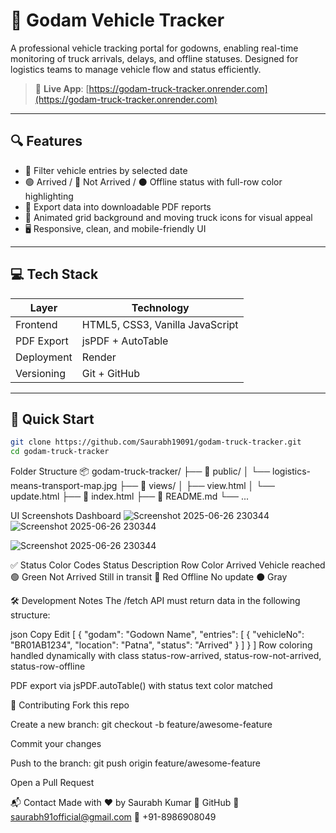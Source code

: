 # 🚛 Godam Vehicle Tracker

A professional vehicle tracking portal for godowns, enabling real-time monitoring of truck arrivals, delays, and offline statuses. Designed for logistics teams to manage vehicle flow and status efficiently.

> 🔗 **Live App**: [https://godam-truck-tracker.onrender.com](https://godam-truck-tracker.onrender.com)

---

## 🔍 Features

- 📅 Filter vehicle entries by selected date
- 🟢 Arrived / 🔴 Not Arrived / ⚫ Offline status with full-row color highlighting
- 🧾 Export data into downloadable PDF reports
- 🎨 Animated grid background and moving truck icons for visual appeal
- 🖥 Responsive, clean, and mobile-friendly UI

---

## 💻 Tech Stack

| Layer        | Technology                  |
|--------------|------------------------------|
| Frontend     | HTML5, CSS3, Vanilla JavaScript |
| PDF Export   | jsPDF + AutoTable            |
| Deployment   | Render                       |
| Versioning   | Git + GitHub                 |

---

## 🚀 Quick Start

```bash
git clone https://github.com/Saurabh19091/godam-truck-tracker.git
cd godam-truck-tracker
```
Folder Structure
📦 godam-truck-tracker/
├── 📁 public/
│   └── logistics-means-transport-map.jpg
├── 📁 views/
│   ├── view.html
│   └── update.html
├── 📄 index.html
├── 📄 README.md
└── ...

UI Screenshots
Dashboard
![Screenshot 2025-06-26 230344](https://github.com/user-attachments/assets/7b65fda7-48e1-4cbb-b4c7-a17d1cfea557)
![Screenshot 2025-06-26 230344](https://github.com/user-attachments/assets/7b65fda7-48e1-4cbb-b4c7-a17d1cfea557)

![Screenshot 2025-06-26 230344](https://github.com/user-attachments/assets/a19d558a-84bd-40f2-a546-e2df9dac8e68)

✅ Status Color Codes
Status	Description	Row Color
Arrived	Vehicle reached	🟢 Green
Not Arrived	Still in transit	🔴 Red
Offline	No update	⚫ Gray

🛠 Development Notes
The /fetch API must return data in the following structure:

json
Copy
Edit
[
  {
    "godam": "Godown Name",
    "entries": [
      { "vehicleNo": "BR01AB1234", "location": "Patna", "status": "Arrived" }
    ]
  }
]
Row coloring handled dynamically with class status-row-arrived, status-row-not-arrived, status-row-offline

PDF export via jsPDF.autoTable() with status text color matched

🤝 Contributing
Fork this repo

Create a new branch: git checkout -b feature/awesome-feature

Commit your changes

Push to the branch: git push origin feature/awesome-feature

Open a Pull Request

📬 Contact
Made with ❤️ by Saurabh Kumar
🔗 GitHub
📧 saurabh91official@gmail.com
📱 +91-8986908049



